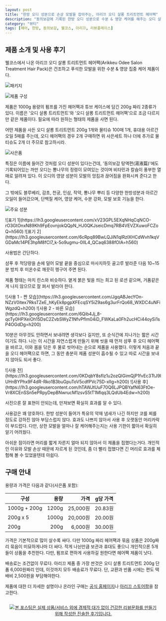 ```yaml
---
layout: post
title: "한방 오디 성분으로 손상 모발을 잡아주는, 아리끄 오디 살롱 트리트먼트 헤어팩"
description: "동의보감에 기록된 한방 오디 성분으로 수분 & 영양 케어를 해주는 오디 살롱 트리트먼트 헤어팩을 사용해봤다."
category: "뷰티"
tags: [헤어, 한방, 동의보감, 웰코스, 아리끄, 리뷰플레이스]
---
```


## 제품 소개 및 사용 후기

웰코스에서 나온 아리끄 오디 살롱 트리트먼트 헤어팩(Arikkeu Odee Salon Treatment Hair Pack)은
건조하고 푸석한 모발을 위한 수분 & 영양 집중 케어 제품이다.

![패키지](https://lh3.googleusercontent.com/4Bvvo4YqsQePnkLGI39gXlxUiKqzN49jgychmDpA5AFUVq-2Q1wjRmPr3SSJCgoez-RVunDuoWAOsg=s640)

![제품 구성](https://lh3.googleusercontent.com/5HK-q8YXJHWg6GCamY54i8zLMgsCLy2668JnzoAe4cWzC5-RSdVcJ2Pm6GIhgpYW4TCec_J6FAIN-w=s640)

제품은
1000g 용량의 펌프를 가진 헤어팩과
튜브 케이스에 담긴 200g 짜리 2종류가 있다.
이름은 '오디 살롱 트리트먼트'와 '오디 살롱 트리트먼트 헤어팩'으로 조금 다르지만 같은 제품이다.
필요에 따라 원하는 형태의 제품을 사면 된다.

어떤 제품을 사든 오디 살롱 트리트먼트 200g 1개와 물티슈 100매 1개, 휴대용 아르간 오일 5매를 주는데,
오디 헤어팩의 경우 2개 구매하면 위 사은세트 하나 더에 추가로 물티슈도 2개 더 주므로 참고하시라.

![사은품](https://lh3.googleusercontent.com/-9EUFWO0YiY8/Wb_dGFnveaI/AAAAAAAAXdM/GK9evVahA1Q5HsI1xDdch_4FtF4UmereACE0YBhgL/h681/arikkeu-odee-salon-treatment-hair-pack-bonus.jpg)

특징은 이름에 들어간 것처럼 오디 성분이 있다는건데,
'동의보감 탕액편(湯液篇)'에도 기록되어있는 까만 오디는
뽕나무의 정령이 모여있는 것이며
비타민과 칼슘이 풍부한 열매로 알려져 있다.
이 오디의 영양 성분이 모발의 엉킴과 끊어짐을 완화시켜 준다고 한다.

그 밖에도 블루베리, 감초, 천궁, 인삼, 작약, 뽕나무 뿌리 등 다양한 한방성분과
아르간 오일이 들어갔으며,
단백질 케어, 영양 케어, 수분 강화, 모발 보호 기능을 한다.

![주요 성분](https://lh3.googleusercontent.com/-WrABVdNveR8/Wb_c6ettj2I/AAAAAAAAXc8/OYzUK-HYRP8D42FCCX-KV4gv5KN9ZZ3pgCE0YBhgL/s640/arikkeu-odee-salon-treatment-hair-pack-material.jpg)

<p class="center" markdown="1">
![표기 1](https://lh3.googleusercontent.com/xV23GPL5EXqNHqCqNCO-rO3GtOnxN89Kh9FpEovnjokQQpN_HJ0QKJseicDmq7RB4VEVZXuwoFCZoQ=h560)
![표기 2](https://lh3.googleusercontent.com/6cRpq89BwLQJiN1qlRzIXHCdWvh1kqVGDaMc14PE3hpM8fCI7_k-5o9ugmu-0IlL4_QCaq6388fOIA=h560)
</p>

사용법은 간단하다.

샴푸 후 적당량을 손에 덜어
모발 끝을 중심으로 마사지하듯 골고루 발라준 다음
10~15분 방치 후 미온수로 깨끗히 헹구어 주면 된다.

제품 형태는 마치 린스와 비슷하다.
옅게 붉은 빛을 띄는 희고 된 로션 같으며,
거품같은게 나지 않으므로 잘 펴서 발라야 한다.

<p class="center" markdown="1">
![사용 1 - 짠 모습](https://lh3.googleusercontent.com/JgqABJecYOn-NZzV0itex7RksTZeE_hKyEk8pgpXFEcqSY5iZ9as6g3urFrQo68_WXDC4uNFiWgzdQ=h200)
![사용 2 - 바른 모습](https://lh3.googleusercontent.com/6Qib4Jj_8-qcTy0HPXeiOh15DsC2ZvbSWyZ1NfvPflm04iD_FWKaLa0Fh2ucHCi44oySi1sP4OGdDg=h200)
</p>

10분은 아무것도 안하면서 보내려면 생각보다 길지만,
또 순식간에 지나가는 짧은 시간이기도 하다.
나는 이 시간을 자연스럽게 만들기 위해
씻을 때 먼저 샴푸 후 오디 헤어팩을 바르고,
이와 몸을 닦은 후 물로 씻어내는 순으로 제품을 사용했다.
이렇게 처음과 끝을 오디 헤어팩으로 하면,
그 동안 충분히 제품 성분이 흡수될 수 있고
따로 시간을 보내지 않아도 되서 좋다.

<div class="mediablock" markdown="1">
![사용 전](https://lh3.googleusercontent.com/0KDqbY8sfIz1u2ozQlGimQjP1fvEc3TtJ9lUHnBYPhx9F4dR-Rko1B3buGpuToV5cdfPVc75D-xIIg=h200)
![사용 후](https://lh3.googleusercontent.com/hTAWJtUuF70Q6LJPQBYafN63FtOe-Vr8XCEnSSn5ePRpyDepBNwrucM1zsvS5tT1Mlqq3LQdUb4Edw=h200)
<p class="mediablock-caption">사진으론 잘 표현이 안되는데, 만져보면 확실히 효과를 알 수 있다.</p>
</div>

사용감은 꽤 양호하다.
한방 성분이 들어가 특유의 약재 냄새가 나긴 하지만 코를 찌를 정도로 강하진 않아 부담스럽지 않다.
효과도 나쁘지 않아서 사용 후 오랫동안 머리카락이 부드럽다.
다만, 상한 모발을 얼마나 잘 케어해주는지는 사용 기한이 짧아서 확실히 알기 어려웠다.

아쉬운 점이라면 머리를 짧게 자른지 얼마 되지 않아서 이 제품을 접했다는거다.
개인적인 이유와 모발 손상 때문에 자르게 된 것인데,
좀 더 빨리 접했다면 긴 머리로 효과를 체험해 볼 수 있었을텐데 아쉽다.



## 구매 안내

용량과 가격은 다음과 같다(사은품 포함):

구성         | 용량  | 가격     | g당 가격
-------------|------:|---------:|:---------:
1000g + 200g | 1200g | 25,000원 | 20.83원
200g x 5     | 1000g | 20,000원 | 20.00원
200g         |  200g |  6,000원 | 30.00원

가격은 기본적으로 많이 살수록 싸다.
다만 1000g 짜리 헤어팩과 묶음 상품은
200g짜리 묶음이 미묘하게나마 더 싸다.
작게 나뉜만큼 보관과 휴대도 좋으니 개인적으론 5개 들이 상품을 추천한다.
다만, 펌프로 편하게 사용하길 원한다면 헤어팩 제품이 낫다.

배송료는 조건없이 무료다.
아리끄 제품 중 가장 싼것은 오디 살롱 트리트먼트 200g 단품 6,000원짜리 인데,
이것까지 모두 배송료가 무료다.
단, 교환과 반품 시에는 편도 택배비 2,500원을 부담해야한다.

제품에 대한 더 자세한 설명이나 온라인 구매는
[공식 홈페이지](http://www.arikkeu.com)나
[아리끄 스토어팜](http://storefarm.naver.com/arikkeu)을 참고한다.



<div style="text-align: center; padding: 1em;"><a href="http://reviewplace.co.kr/detail.php?number=9750" target="_blank"><img src="http://reviewplace.co.kr/blog_traffic.php?key=OTc1MHxyZXpub2E%3D" border="0" alt="본 포스팅은 실제 상품/서비스 외에 경제적 대가 없이 건강한 리뷰문화를 만들기 위해 작성한 진솔한 후기입니다."></a></div>
